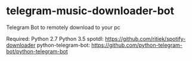 # telegram-music-downloader-bot
Telegram Bot to remotely download to your pc

Required:
  Python 2.7
  Python 3.5
  spotdl: https://github.com/ritiek/spotify-downloader 
  python-telegram-bot: https://github.com/python-telegram-bot/python-telegram-bot

